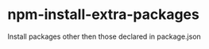npm-install-extra-packages
==========================

Install packages other then those declared in package.json
